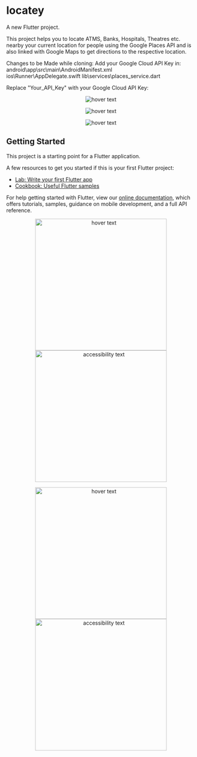# locatey

A new Flutter project.

This project helps you to locate ATMS, Banks, Hospitals, Theatres etc. nearby your current 
location for people using the Google Places API and is also linked with Google Maps to get
directions to the respective location.

Changes to be Made while cloning:
Add your Google Cloud API Key in:<br>
    android\app\src\main\AndroidManifest.xml<br>
    ios\Runner\AppDelegate.swift
    lib\services\places_service.dart
    
Replace "Your_API_Key" with your Google Cloud API Key:
<p align='center'>
<img src="SS1.jpeg" title="hover text">
</p>
<p align='center'>
<img src="SS2.jpeg" title="hover text">
</p>
<p align='center'>
<img src="SS3.jpeg" title="hover text">
</p>

## Getting Started

This project is a starting point for a Flutter application.

A few resources to get you started if this is your first Flutter project:

- [Lab: Write your first Flutter app](https://flutter.dev/docs/get-started/codelab)
- [Cookbook: Useful Flutter samples](https://flutter.dev/docs/cookbook)

For help getting started with Flutter, view our
[online documentation](https://flutter.dev/docs), which offers tutorials,
samples, guidance on mobile development, and a full API reference.

<p align="center">
  <img src="App1.jpeg" width="350" title="hover text">
  <img src="App2.jpeg" width="350" alt="accessibility text">
</p>
<p align="center">
  <img src="App3.jpeg" width="350" title="hover text">
  <img src="App4.jpeg" width="350" alt="accessibility text">
</p>